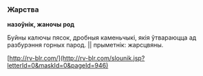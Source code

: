 ### Жарства
**назоўнік, жаночы род**

Буйны калючы пясок, дробныя каменьчыкі, якія ўтвараюцца ад разбурэння горных парод. || прыметнік: жарсцвяны.

<a rel="author">[http://rv-blr.com/](http://rv-blr.com/slounik.jsp?letterId=0&maskId=0&pageId=946)</a>

